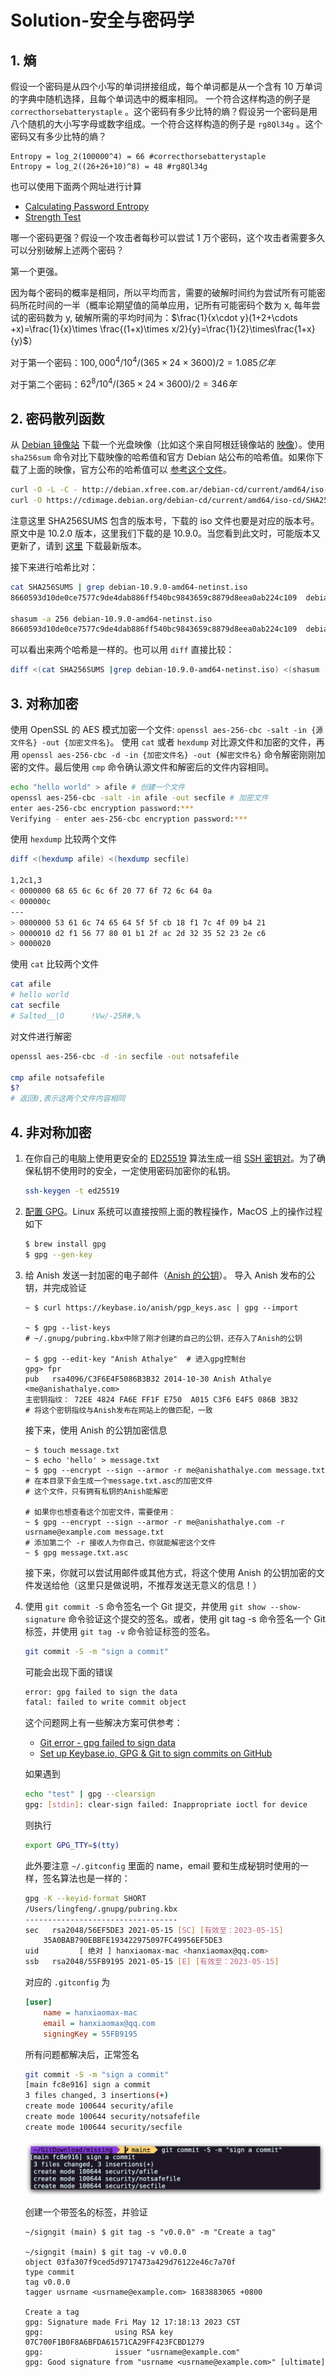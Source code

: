 # Solution-安全与密码学

## 1. 熵

假设一个密码是从四个小写的单词拼接组成，每个单词都是从一个含有 10 万单词的字典中随机选择，且每个单词选中的概率相同。 一个符合这样构造的例子是 `correcthorsebatterystaple` 。这个密码有多少比特的熵？假设另一个密码是用八个随机的大小写字母或数字组成。一个符合这样构造的例子是 `rg8Ql34g` 。这个密码又有多少比特的熵？

```plaintext
Entropy = log_2(100000^4) = 66 #correcthorsebatterystaple
Entropy = log_2((26+26+10)^8) = 48 #rg8Ql34g
```

也可以使用下面两个网址进行计算

- [Calculating Password Entropy](https://www.pleacher.com/mp/mlessons/algebra/entropy.html)
- [Strength Test](http://rumkin.com/tools/password/passchk.php)

哪一个密码更强？假设一个攻击者每秒可以尝试 1 万个密码，这个攻击者需要多久可以分别破解上述两个密码？

第一个更强。

因为每个密码的概率是相同，所以平均而言，需要的破解时间约为尝试所有可能密码所花时间的一半（概率论期望值的简单应用，记所有可能密码个数为 x, 每年尝试的密码数为 y, 破解所需的平均时间为：$\frac{1}{x\cdot y}(1+2+\cdots +x)=\frac{1}{x}\times \frac{(1+x)\times x/2}{y}=\frac{1}{2}\times\frac{1+x}{y}$）

对于第一个密码：$100,000^4/10^4/(365\times 24\times 3600)/2=1.085亿年$

对于第二个密码：$62^8/10^4/(365\times 24\times 3600)/2=346年$

## 2. 密码散列函数

从 [Debian 镜像站](https://www.debian.org/CD/http-ftp/) 下载一个光盘映像（比如这个来自阿根廷镜像站的 [映像](http://debian.xfree.com.ar/debian-cd/10.2.0/amd64/iso-cd/debian-10.2.0-amd64-netinst.iso)）。使用 `sha256sum` 命令对比下载映像的哈希值和官方 Debian 站公布的哈希值。如果你下载了上面的映像，官方公布的哈希值可以 [参考这个文件](https://cdimage.debian.org/debian-cd/current/amd64/iso-cd/SHA256SUMS)。

```bash
curl -O -L -C - http://debian.xfree.com.ar/debian-cd/current/amd64/iso-cd/debian-mac-10.9.0-amd64-netinst.iso
curl -O https://cdimage.debian.org/debian-cd/current/amd64/iso-cd/SHA256SUMS
```

注意这里 SHA256SUMS 包含的版本号，下载的 iso 文件也要是对应的版本号。原文中是 10.2.0 版本，这里我们下载的是 10.9.0。当您看到此文时，可能版本又更新了，请到 [这里](https://cdimage.debian.org/debian-cd/current/amd64/iso-cd/) 下载最新版本。

接下来进行哈希比对：

```bash
cat SHA256SUMS | grep debian-10.9.0-amd64-netinst.iso
8660593d10de0ce7577c9de4dab886ff540bc9843659c8879d8eea0ab224c109  debian-10.9.0-amd64-netinst.iso

shasum -a 256 debian-10.9.0-amd64-netinst.iso
8660593d10de0ce7577c9de4dab886ff540bc9843659c8879d8eea0ab224c109  debian-10.9.0-amd64-netinst.iso
```

可以看出来两个哈希是一样的。也可以用 `diff` 直接比较：

```bash
diff <(cat SHA256SUMS |grep debian-10.9.0-amd64-netinst.iso) <(shasum -a 256 debian-10.9.0-amd64-netinst.iso)
```

## 3. 对称加密

使用 OpenSSL 的 AES 模式加密一个文件: `openssl aes-256-cbc -salt -in {源文件名} -out {加密文件名}`。 使用 `cat` 或者 `hexdump` 对比源文件和加密的文件，再用 `openssl aes-256-cbc -d -in {加密文件名} -out {解密文件名}` 命令解密刚刚加密的文件。最后使用 `cmp` 命令确认源文件和解密后的文件内容相同。

```bash
echo "hello world" > afile # 创建一个文件
openssl aes-256-cbc -salt -in afile -out secfile # 加密文件
enter aes-256-cbc encryption password:***
Verifying - enter aes-256-cbc encryption password:***
```

使用 `hexdump` 比较两个文件

```bash
diff <(hexdump afile) <(hexdump secfile)

1,2c1,3
< 0000000 68 65 6c 6c 6f 20 77 6f 72 6c 64 0a
< 000000c
---
> 0000000 53 61 6c 74 65 64 5f 5f cb 18 f1 7c 4f 09 b4 21
> 0000010 d2 f1 56 77 80 01 b1 2f ac 2d 32 35 52 23 2e c6
> 0000020
```

使用 `cat` 比较两个文件

```bash
cat afile
# hello world
cat secfile
# Salted__|O      !Vw/-25R#.%
```

对文件进行解密

```bash
openssl aes-256-cbc -d -in secfile -out notsafefile

cmp afile notsafefile
$?
# 返回0,表示这两个文件内容相同
```

## 4. 非对称加密

1. 在你自己的电脑上使用更安全的 [ED25519](https://wiki.archlinux.org/index.php/SSH_keys#Ed25519) 算法生成一组 [SSH 密钥对](https://wiki.archlinux.org/index.php/SSH_keys#Ed25519)。为了确保私钥不使用时的安全，一定使用密码加密你的私钥。

    ```bash
    ssh-keygen -t ed25519 
    ```

2. [配置 GPG](https://www.digitalocean.com/community/tutorials/how-to-use-gpg-to-encrypt-and-sign-messages)。Linux 系统可以直接按照上面的教程操作，MacOS 上的操作过程如下

    ```bash
    $ brew install gpg
    $ gpg --gen-key
    ```

3. 给 Anish 发送一封加密的电子邮件（[Anish 的公钥](https://keybase.io/anish)）。
导入 Anish 发布的公钥，并完成验证

    ```shell
    ~ $ curl https://keybase.io/anish/pgp_keys.asc | gpg --import   

    ~ $ gpg --list-keys
    # ~/.gnupg/pubring.kbx中除了刚才创建的自己的公钥，还存入了Anish的公钥

    ~ $ gpg --edit-key "Anish Athalye"  # 进入gpg控制台
    gpg> fpr
    pub   rsa4096/C3F6E4F5086B3B32 2014-10-30 Anish Athalye <me@anishathalye.com>
    主密钥指纹： 72EE 4824 FA6E FF1F E750  A015 C3F6 E4F5 086B 3B32
    # 将这个密钥指纹与Anish发布在网站上的做匹配，一致
    ```

    接下来，使用 Anish 的公钥加密信息

    ```shell
    ~ $ touch message.txt
    ~ $ echo 'hello' > message.txt
    ~ $ gpg --encrypt --sign --armor -r me@anishathalye.com message.txt
    # 在本目录下会生成一个message.txt.asc的加密文件
    # 这个文件，只有拥有私钥的Anish能解密

    # 如果你也想查看这个加密文件，需要使用：
    ~ $ gpg --encrypt --sign --armor -r me@anishathalye.com -r usrname@example.com message.txt   
    # 添加第二个 -r 接收人为你自己，你就能解密这个文件
    ~ $ gpg message.txt.asc  
    ```

    接下来，你就可以尝试用邮件或其他方式，将这个使用 Anish 的公钥加密的文件发送给他（这里只是做说明，不推荐发送无意义的信息！）
4. 使用 `git commit -S` 命令签名一个 Git 提交，并使用 `git show --show-signature` 命令验证这个提交的签名。或者，使用 git tag -s 命令签名一个 Git 标签，并使用 `git tag -v` 命令验证标签的签名。

    ```bash
    git commit -S -m "sign a commit"
    ```

    可能会出现下面的错误

    ```bash
    error: gpg failed to sign the data
    fatal: failed to write commit object
    ```

    这个问题网上有一些解决方案可供参考：
    - [Git error - gpg failed to sign data](https://stackoverflow.com/questions/41052538/)
    - [Set up Keybase.io, GPG & Git to sign commits on GitHub](https://github.com/pstadler/keybase-gpg-github)

    如果遇到

    ```bash
    echo "test" | gpg --clearsign
    gpg: [stdin]: clear-sign failed: Inappropriate ioctl for device
    ```

    则执行

    ```bash
    export GPG_TTY=$(tty)
    ```

    此外要注意 `~/.gitconfig` 里面的 name，email 要和生成秘钥时使用的一样，签名算法也是一样的：

    ```bash
    gpg -K --keyid-format SHORT
    /Users/lingfeng/.gnupg/pubring.kbx
    ----------------------------------
    sec   rsa2048/56EF5DE3 2021-05-15 [SC] [有效至：2023-05-15]
        35A0BAB790EBBFE193422975097FC49956EF5DE3
    uid         [ 绝对 ] hanxiaomax-mac <hanxiaomax@qq.com>
    ssb   rsa2048/55FB9195 2021-05-15 [E] [有效至：2023-05-15]
    ```

    对应的 `.gitconfig` 为

    ```ini
    [user]
        name = hanxiaomax-mac
        email = hanxiaomax@qq.com
        signingKey = 55FB9195
    ```

    所有问题都解决后，正常签名

    ```bash
    git commit -S -m "sign a commit"
    [main fc8e916] sign a commit
    3 files changed, 3 insertions(+)
    create mode 100644 security/afile
    create mode 100644 security/notsafefile
    create mode 100644 security/secfile
    ```

    ![1.png](images/9/1.png)

    创建一个带签名的标签，并验证

    ```shell
    ~/signgit (main) $ git tag -s "v0.0.0" -m "Create a tag"

    ~/signgit (main) $ git tag -v v0.0.0
    object 03fa307f9ced5d9717473a429d76122e46c7a70f
    type commit
    tag v0.0.0
    tagger usrname <usrname@example.com> 1683883065 +0800

    Create a tag
    gpg: Signature made Fri May 12 17:18:13 2023 CST
    gpg:                using RSA key 07C700F1B0F8A6BFDA61571CA29FF423FCBD1279
    gpg:                issuer "usrname@example.com"
    gpg: Good signature from "usrname <usrname@example.com>" [ultimate]
    ```
